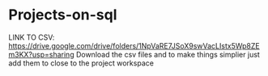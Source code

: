 ﻿# Projects-on-sql
LINK TO CSV: https://drive.google.com/drive/folders/1NpVaRE7JSoX9swVacLIstx5Wp8ZEm3KX?usp=sharing
Download the csv files and to make things simplier just add them to close to the project workspace


